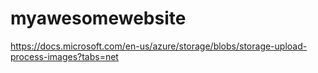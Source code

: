 # myawesomewebsite

https://docs.microsoft.com/en-us/azure/storage/blobs/storage-upload-process-images?tabs=net